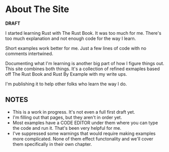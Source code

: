 # About The Site

**DRAFT**

I started learning Rust with The Rust Book.
It was too much for me. There's too much explanation
and not enough code for the way I learn.

Short examples work better for me. Just a few lines of
code with no comments intertwined.

Documenting what I'm learning is another big part of
how I figure things out. This site combines both things.
It's a collection of refined exmaples
based off The Rust Book and Rust By Example with my
write ups.

I'm publishing it to help other folks who learn the
way I do.

## NOTES

- This is a work in progress. It's not even
  a full first draft yet.
- I'm filling out that pages, but they aren't in
  order yet.
- Most examples have a CODE EDITOR under them
  where you can type the code and run it. That's
  been very helpful for me.
- I've suppressed some warnings that would
  require making examples more complicated. None
  of them effect functonality and we'll cover
  them specifically in their own chapter.
